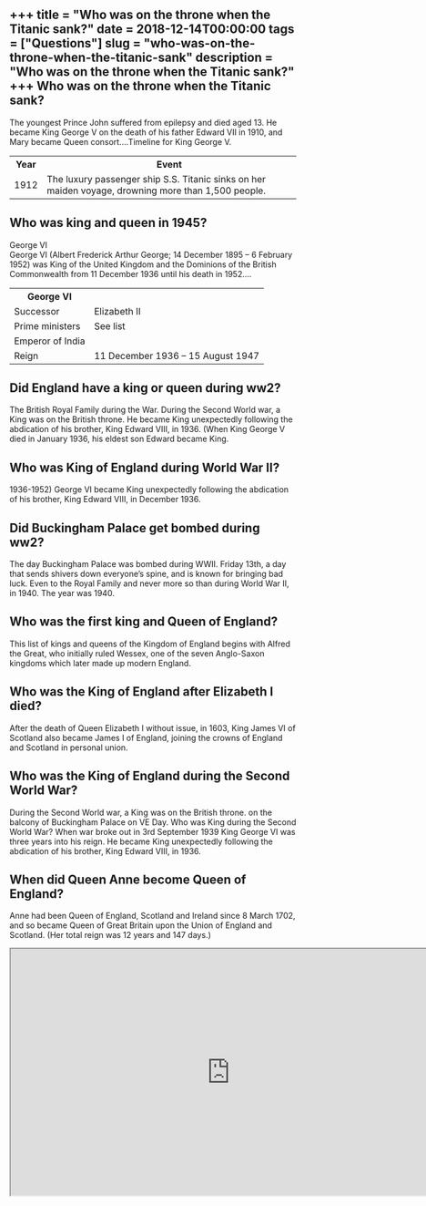 +++
title = "Who was on the throne when the Titanic sank?"
date = 2018-12-14T00:00:00
tags = ["Questions"]
slug = "who-was-on-the-throne-when-the-titanic-sank"
description = "Who was on the throne when the Titanic sank?"
+++
Who was on the throne when the Titanic sank?
--------------------------------------------

The youngest Prince John suffered from epilepsy and died aged 13. He became King George V on the death of his father Edward VII in 1910, and Mary became Queen consort….Timeline for King George V.

<table><tr><th>Year</th><th>Event</th></tr><tr><td>1912</td><td>The luxury passenger ship S.S. Titanic sinks on her maiden voyage, drowning more than 1,500 people.</td></tr></table>

Who was king and queen in 1945?
-------------------------------

George VI  
George VI (Albert Frederick Arthur George; 14 December 1895 – 6 February 1952) was King of the United Kingdom and the Dominions of the British Commonwealth from 11 December 1936 until his death in 1952….

<table><tr><th>George VI</th></tr><tr><td>Successor</td><td>Elizabeth II</td></tr><tr><td>Prime ministers</td><td>See list</td></tr><tr><td>Emperor of India</td></tr><tr><td>Reign</td><td>11 December 1936 – 15 August 1947</td></tr></table>

Did England have a king or queen during ww2?
--------------------------------------------

The British Royal Family during the War. During the Second World war, a King was on the British throne. He became King unexpectedly following the abdication of his brother, King Edward VIII, in 1936. (When King George V died in January 1936, his eldest son Edward became King.

Who was King of England during World War II?
--------------------------------------------

1936-1952) George VI became King unexpectedly following the abdication of his brother, King Edward VIII, in December 1936.

Did Buckingham Palace get bombed during ww2?
--------------------------------------------

The day Buckingham Palace was bombed during WWII. Friday 13th, a day that sends shivers down everyone’s spine, and is known for bringing bad luck. Even to the Royal Family and never more so than during World War II, in 1940. The year was 1940.

Who was the first king and Queen of England?
--------------------------------------------

This list of kings and queens of the Kingdom of England begins with Alfred the Great, who initially ruled Wessex, one of the seven Anglo-Saxon kingdoms which later made up modern England.

Who was the King of England after Elizabeth I died?
---------------------------------------------------

After the death of Queen Elizabeth I without issue, in 1603, King James VI of Scotland also became James I of England, joining the crowns of England and Scotland in personal union.

Who was the King of England during the Second World War?
--------------------------------------------------------

During the Second World war, a King was on the British throne. on the balcony of Buckingham Palace on VE Day. Who was King during the Second World War? When war broke out in 3rd September 1939 King George VI was three years into his reign. He became King unexpectedly following the abdication of his brother, King Edward VIII, in 1936.

When did Queen Anne become Queen of England?
--------------------------------------------

Anne had been Queen of England, Scotland and Ireland since 8 March 1702, and so became Queen of Great Britain upon the Union of England and Scotland. (Her total reign was 12 years and 147 days.)

<iframe allow="accelerometer; autoplay; clipboard-write; encrypted-media; gyroscope; picture-in-picture" allowfullscreen="" class="__youtube_prefs__  epyt-is-override  no-lazyload" data-no-lazy="1" data-origheight="433" data-origwidth="770" data-skipgform_ajax_framebjll="" height="433" id="_ytid_32659" loading="lazy" src="https://www.youtube.com/embed/412rjcZ44Rk?enablejsapi=1&autoplay=0&cc_load_policy=0&cc_lang_pref=&iv_load_policy=1&loop=0&modestbranding=0&rel=1&fs=1&playsinline=0&autohide=2&theme=dark&color=red&controls=1&" title="YouTube player" width="770"></iframe>